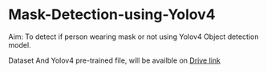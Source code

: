# Mask-Detection-using-Yolov4
Aim: To detect if person wearing mask or not using Yolov4 Object detection model. 

Dataset And Yolov4 pre-trained file, will be availble on [Drive link]((https://drive.google.com/drive/folders/1pxQBGbY4t0D5OwssDyoVOBoabxOwfq19?usp=sharing))

